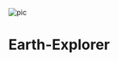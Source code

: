 ![pic](https://user-images.githubusercontent.com/105020139/222890049-6a234717-a323-4efc-bc5d-dc24431d8bdb.png)
# Earth-Explorer
